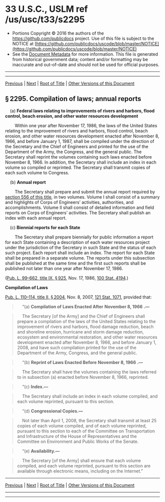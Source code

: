 ---
---

# 33 U.S.C., USLM ref /us/usc/t33/s2295

* Portions Copyright © 2016 the authors of the https://github.com/publicdocs project.
  Use of this file is subject to the NOTICE at [https://github.com/publicdocs/uscode/blob/master/NOTICE](https://github.com/publicdocs/uscode/blob/master/NOTICE)
* See the [Document Metadata](././../../../../..//README.md) for more information.
  This file is generated from historical government data; content and/or formatting may be inaccurate and out-of-date and should not be used for official purposes.

----------
----------

[Previous](./../../../../..//us/usc/t33/ch36/schV/m__us_usc_t33_s2294.md) | [Next](./../../../../..//us/usc/t33/ch36/schV/m__us_usc_t33_s2296.md) | [Root of Title](./../../../../../) | [Other Versions of this Document](https://publicdocs.github.io/go/links?ns=uslm&ref=%2Fus%2Fusc%2Ft33%2Fs2295)

## § 2295. Compilation of laws; annual reports

    (a) __Federal laws relating to improvements of rivers and harbors, flood control, beach erosion, and other water resources development__ 

        Within one year after November 17, 1986, the laws of the United States relating to the improvement of rivers and harbors, flood control, beach erosion, and other water resources development enacted after November 8, 1966, and before January 1, 1987, shall be compiled under the direction of the Secretary and the Chief of Engineers and printed for the use of the Department of the Army, the Congress, and the general public. The Secretary shall reprint the volumes containing such laws enacted before November 8, 1966. In addition, the Secretary shall include an index in each volume so compiled or reprinted. The Secretary shall transmit copies of each such volume to Congress.

    (b) __Annual report__ 

        The Secretary shall prepare and submit the annual report required by [section 556 of this title][/us/usc/t33/s556], in two volumes. Volume I shall consist of a summary and highlights of Corps of Engineers’ activities, authorities, and accomplishments. Volume II shall consist of detailed information and field reports on Corps of Engineers’ activities. The Secretary shall publish an index with each annual report.

    (c) __Biennial reports for each State__ 

        The Secretary shall prepare biennially for public information a report for each State containing a description of each water resources project under the jurisdiction of the Secretary in such State and the status of each such project. Each report shall include an index. The report for each State shall be prepared in a separate volume. The reports under this subsection shall be published at the same time and the first such reports shall be published not later than one year after November 17, 1986.

([Pub. L. 99–662, title IX, § 925][/us/pl/99/662/s925], Nov. 17, 1986, [100 Stat. 4194][/us/stat/100/4194].)

 __Compilation of Laws__ 

[Pub. L. 110–114, title II, § 2004][/us/pl/110/114/s2004], Nov. 8, 2007, [121 Stat. 1071][/us/stat/121/1071], provided that:

>     “(a) __Compilation of Laws Enacted After__  __November 8, 1966__  __.—__ 

>     The Secretary \[of the Army\] and the Chief of Engineers shall prepare a compilation of the laws of the United States relating to the improvement of rivers and harbors, flood damage reduction, beach and shoreline erosion, hurricane and storm damage reduction, ecosystem and environmental restoration, and other water resources development enacted after November 8, 1966, and before January 1, 2008, and have such compilation printed for the use of the Department of the Army, Congress, and the general public.

>     “(b) __Reprint of Laws Enacted Before__  __November 8, 1966__  __.—__ 

>     The Secretary shall have the volumes containing the laws referred to in subsection (a) enacted before November 8, 1966, reprinted.

>     “(c) __Index.—__ 

>     The Secretary shall include an index in each volume compiled, and each volume reprinted, pursuant to this section.

>     “(d) __Congressional Copies.—__ 

>     Not later than April 1, 2008, the Secretary shall transmit at least 25 copies of each volume compiled, and of each volume reprinted, pursuant to this section to each of the Committee on Transportation and Infrastructure of the House of Representatives and the Committee on Environment and Public Works of the Senate.

>     “(e) __Availability.—__ 

>     The Secretary \[of the Army\] shall ensure that each volume compiled, and each volume reprinted, pursuant to this section are available through electronic means, including on the Internet.”

----------

[Previous](./../../../../..//us/usc/t33/ch36/schV/m__us_usc_t33_s2294.md) | [Next](./../../../../..//us/usc/t33/ch36/schV/m__us_usc_t33_s2296.md) | [Root of Title](./../../../../../) | [Other Versions of this Document](https://publicdocs.github.io/go/links?ns=uslm&ref=%2Fus%2Fusc%2Ft33%2Fs2295)

----------
----------

[/us/usc/t33/s556]: https://publicdocs.github.io/go/links?ns=uslm&ref=%2Fus%2Fusc%2Ft33%2Fs556
[/us/pl/99/662/s925]: https://publicdocs.github.io/go/links?ns=uslm&ref=%2Fus%2Fpl%2F99%2F662%2Fs925
[/us/stat/100/4194]: https://publicdocs.github.io/go/links?ns=uslm&ref=%2Fus%2Fstat%2F100%2F4194
[/us/pl/110/114/s2004]: https://publicdocs.github.io/go/links?ns=uslm&ref=%2Fus%2Fpl%2F110%2F114%2Fs2004
[/us/stat/121/1071]: https://publicdocs.github.io/go/links?ns=uslm&ref=%2Fus%2Fstat%2F121%2F1071


